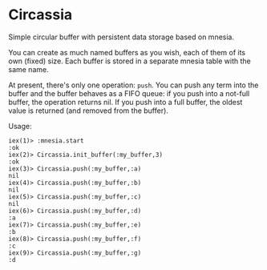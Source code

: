 Circassia
=========

Simple circular buffer with persistent data storage based on mnesia.

You can create as much named buffers as you wish, each of them of its own (fixed) size.
Each buffer is stored in a separate mnesia table with the same name.

At present, there's only one operation: `push`. You can push any term into the buffer and
the buffer behaves as a FIFO queue: if you push into a not-full buffer, the operation
returns nil. If you push into a full buffer, the oldest value is returned (and removed from the buffer).

Usage:
```
iex(1)> :mnesia.start
:ok
iex(2)> Circassia.init_buffer(:my_buffer,3)
:ok
iex(3)> Circassia.push(:my_buffer,:a)
nil
iex(4)> Circassia.push(:my_buffer,:b)
nil
iex(5)> Circassia.push(:my_buffer,:c)
nil
iex(6)> Circassia.push(:my_buffer,:d)
:a
iex(7)> Circassia.push(:my_buffer,:e)
:b
iex(8)> Circassia.push(:my_buffer,:f)
:c
iex(9)> Circassia.push(:my_buffer,:g)
:d
```
